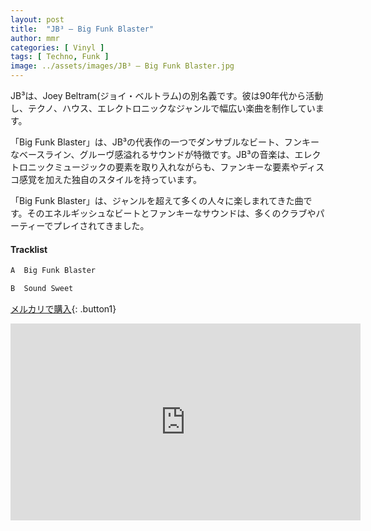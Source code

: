 ```yaml
---
layout: post
title:  "JB³ – Big Funk Blaster"
author: mmr
categories: [ Vinyl ]
tags: [ Techno, Funk ]
image: ../assets/images/JB³ – Big Funk Blaster.jpg
---
```


JB³は、Joey Beltram(ジョイ・ベルトラム)の別名義です。彼は90年代から活動し、テクノ、ハウス、エレクトロニックなジャンルで幅広い楽曲を制作しています。

「Big Funk Blaster」は、JB³の代表作の一つでダンサブルなビート、フンキーなベースライン、グルーヴ感溢れるサウンドが特徴です。JB³の音楽は、エレクトロニックミュージックの要素を取り入れながらも、ファンキーな要素やディスコ感覚を加えた独自のスタイルを持っています。

「Big Funk Blaster」は、ジャンルを超えて多くの人々に楽しまれてきた曲です。そのエネルギッシュなビートとファンキーなサウンドは、多くのクラブやパーティーでプレイされてきました。

#### Tracklist
```md
A  Big Funk Blaster

B  Sound Sweet
```

[メルカリで購入](https://jp.mercari.com/item/m25112445531?afid=6142608987){: .button1}

<iframe width="560" height="315" src="https://www.youtube.com/embed/CEhn9czJgd0?si=zimpSah5Bx1qRzk0" title="YouTube video player" frameborder="0" allow="accelerometer; autoplay; clipboard-write; encrypted-media; gyroscope; picture-in-picture; web-share" referrerpolicy="strict-origin-when-cross-origin" allowfullscreen></iframe>